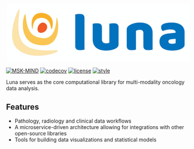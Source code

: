 <div align="center">
  <img src="https://github.com/msk-mind/luna/raw/1169-readme/docs/img/luna_logo.png" width="500"><br>
</div>

[![MSK-MIND](https://circleci.com/gh/msk-mind/luna.svg?style=shield)](https://circleci.com/gh/msk-mind/luna)
[![codecov](https://codecov.io/gh/msk-mind/luna/branch/master/graph/badge.svg)](https://app.codecov.io/gh/msk-mind/luna)
[![license](https://img.shields.io/github/license/msk-mind/luna)](https://github.com/msk-mind/luna/blob/master/LICENSE)
[![style](https://img.shields.io/badge/code%20style-black-black)](https://img.shields.io/badge/code%20style-black-black)

Luna serves as the core computational library for multi-modality oncology data analysis.

## Features

* Pathology, radiology and clinical data workflows
* A microservice-driven architecture allowing for integrations with other open-source
  libraries
* Tools for building data visualizations and statistical models
